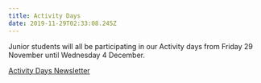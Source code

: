 ```yaml
---
title: Activity Days
date: 2019-11-29T02:33:08.245Z
---
```

Junior students will all be participating in our Activity days from Friday 29 November until Wednesday 4 December.

[Activity Days Newsletter](https://res.cloudinary.com/whanganuihigh/image/upload/v1574640428/newsletters/Junior_Activity_Days.pdf)
